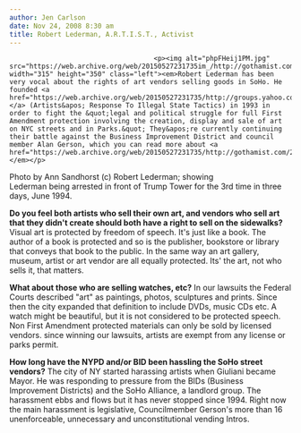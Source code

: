 ```yaml
---
author: Jen Carlson
date: Nov 24, 2008 8:30 am
title: Robert Lederman, A.R.T.I.S.T., Activist
---
```


	
										<p><img alt="phpFHeij1PM.jpg" src="https://web.archive.org/web/20150527231735im_/http://gothamist.com/attachments/arts_jen/phpFHeij1PM.jpg" width="315" height="350" class="left"><em>Robert Lederman has been very vocal about the rights of art vendors selling goods in SoHo. He founded <a href="https://web.archive.org/web/20150527231735/http://groups.yahoo.com/group/nycstreetartists/">A.R.T.I.S.T.</a> (Artists&apos; Response To Illegal State Tactics) in 1993 in order to fight the &quot;legal and political struggle for full First Amendment protection involving the creation, display and sale of art on NYC streets and in Parks.&quot; They&apos;re currently continuing their battle against the Business Improvement District and council member Alan Gerson, which you can read more about <a href="https://web.archive.org/web/20150527231735/http://gothamist.com/2008/11/17/art_vendors.php">here</a>.</em></p>

<p><span class="photo_caption">Photo by Ann Sandhorst (c) Robert Lederman; showing<br>
Lederman being arrested in front of Trump Tower for the 3rd time in three days, June 1994.</span></p>

<p><strong>Do you feel both artists who sell their own art, and vendors who sell art that they didn&apos;t create should both have a right to sell on the sidewalks?</strong> Visual art is protected by freedom of speech. It&apos;s just like a book. The author of a book is protected and so is the publisher, bookstore or library that conveys that book to the public. In the same way an art gallery, museum, artist or art vendor are all equally protected. Its&apos; the art, not who sells it, that matters.</p>

<p><strong>What about those who are selling watches, etc?</strong> In our lawsuits the Federal Courts described &quot;art&quot; as paintings, photos, sculptures and prints. Since then the city expanded that definition to include DVDs, music CDs etc. A watch might be beautiful, but it is not considered to be protected speech. Non First Amendment protected materials can only be sold by licensed vendors. since winning our lawsuits, artists are exempt from any license or parks permit.</p>

<p><strong>How long have the NYPD and/or BID been hassling the SoHo street vendors?</strong> The city of NY started harassing artists when Giuliani became Mayor. He was responding to pressure from the BIDs (Business Improvement Districts) and the SoHo Alliance, a landlord group. The harassment ebbs and flows but it has never stopped since 1994. Right now the main harassment is legislative, Councilmember Gerson&apos;s more than 16 unenforceable, unnecessary and unconstitutional vending Intros.</p>					
										
									
				
